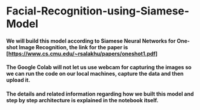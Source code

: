# Facial-Recognition-using-Siamese-Model

#### We will build this model according to Siamese Neural Networks for One-shot Image Recognition, the link for the paper is [https://www.cs.cmu.edu/~rsalakhu/papers/oneshot1.pdf]

#### The Google Colab will not let us use webcam for capturing the images so we can run the code on our local machines, capture the data and then upload it. 

#### The details and related information regarding how we built this model and step by step architecture is explained in the notebook itself.
